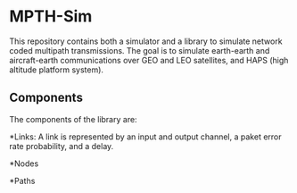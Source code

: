 # MPTH-Sim

This repository contains both a simulator and a library to simulate network
coded multipath transmissions. The goal is to simulate earth-earth and
aircraft-earth communications over GEO and LEO satellites, and HAPS (high
altitude platform system).

## Components

The components of the library are:

*Links: A link is represented by an input and output channel, a paket error rate
probability, and a delay.

*Nodes

*Paths